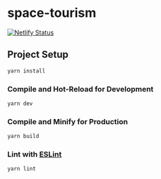 # space-tourism

[![Netlify Status](https://api.netlify.com/api/v1/badges/58d924bd-b538-4195-8560-debbcb89f40b/deploy-status)](https://app.netlify.com/sites/space-tourism-vue/deploys)
## Project Setup

```sh
yarn install
```

### Compile and Hot-Reload for Development

```sh
yarn dev
```

### Compile and Minify for Production

```sh
yarn build
```

### Lint with [ESLint](https://eslint.org/)

```sh
yarn lint
```
